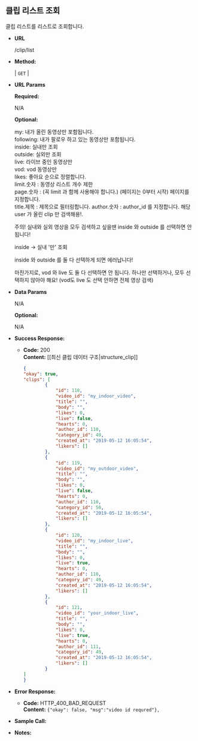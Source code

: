 **클립 리스트 조회**
----
  
  클립 리스트를 리스트로 조회합니다.
  

* **URL**

  /clip/list

* **Method:**
  
  | `GET` |
  
*  **URL Params**

   **Required:**
 
   N/A
   
   **Optional:**
 
    my: 내가 올린 동영상만 포함됩니다. <br>
    following: 내가 팔로우 하고 있는 동영상만 포함됩니다. <br>
    inside: 실내만 조회 <br>
    outside: 실외만 조회 <br>
    live: 라이브 중인 동영상만 <br>
    vod: vod 동영상만 <br>
    likes: 좋아요 순으로 정렬합니다. <br>
    limit.숫자 : 동영상 리스트 개수 제한 <br>
    page.숫자 : (꼭 limit 과 함께 사용해야 합니다.) (페이지는 0부터 시작) 페이지를 지정합니다. <br>
    title.제목 : 제목으로 필터링합니다.
    author.숫자 : author_id 를 지정합니다. 해당 user 가 올린 clip 만 검색해용!. <br>
    
    주의! 실내와 실외 영상을 모두 검색하고 싶을땐 inside 와 outside 를 선택하면 안 됩니다!
    
    inside -> 실내 '만' 조회
    
    inside 와 outside 를 둘 다 선택하게 되면 에러납니다!
    
    마찬가지로, vod 와 live 도 둘 다 선택하면 안 됩니다. 하나만 선택하거나, 모두 선택하지
    않아야 해요! (vod도 live 도 선택 안하면 전체 영상 검색)

* **Data Params**

    N/A
    
    **Optional:**
    
    N/A

* **Success Response:**
  
  * **Code:** 200 <br />
    **Content:** 
    [[최신 클립 데이터 구조|structure_clip]]
    ```json
    {
    "okay": true,
    "clips": [
            {
                "id": 118,
                "video_id": "my_indoor_video",
                "title": "",
                "body": "",
                "likes": 0,
                "live": false,
                "hearts": 0,
                "author_id": 110,
                "category_id": 49,
                "created_at": "2019-05-12 16:05:54",
                "likers": []
            },
            {
                "id": 119,
                "video_id": "my_outdoor_video",
                "title": "",
                "body": "",
                "likes": 0,
                "live": false,
                "hearts": 0,
                "author_id": 110,
                "category_id": 50,
                "created_at": "2019-05-12 16:05:54",
                "likers": []
            },
            {
                "id": 120,
                "video_id": "my_indoor_live",
                "title": "",
                "body": "",
                "likes": 0,
                "live": true,
                "hearts": 0,
                "author_id": 110,
                "category_id": 49,
                "created_at": "2019-05-12 16:05:54",
                "likers": []
            },
            {
                "id": 121,
                "video_id": "your_indoor_live",
                "title": "",
                "body": "",
                "likes": 0,
                "live": true,
                "hearts": 0,
                "author_id": 111,
                "category_id": 49,
                "created_at": "2019-05-12 16:05:54",
                "likers": []
            }
    ]
    }
    ```
 
* **Error Response:**

  * **Code:** HTTP_400_BAD_REQUEST <br />
    **Content:** `{"okay": false, "msg":"video id requred"}, `

* **Sample Call:**


* **Notes:**

